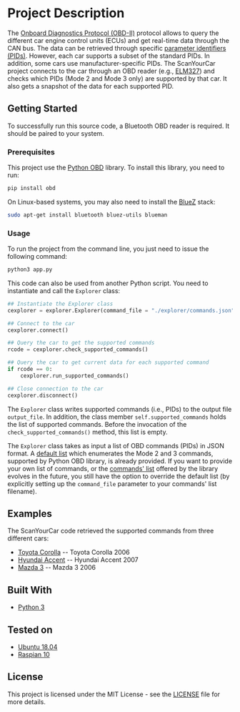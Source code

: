 # Project Description

The [Onboard Diagnostics Protocol (OBD-II)](https://en.wikipedia.org/wiki/On-board_diagnostics) protocol allows to query the different car engine control units (ECUs) and get real-time data through the CAN bus. The data can be retrieved through specific [parameter identifiers (PIDs)](https://en.wikipedia.org/wiki/OBD-II_PIDs). However, each car supports a subset of the standard PIDs. In addition, some cars use manufacturer-specific PIDs. The ScanYourCar project connects to the car through an OBD reader (e.g., [ELM327](https://en.wikipedia.org/wiki/ELM327)) and checks which PIDs (Mode 2 and Mode 3 only) are supported by that car. It also gets a snapshot of the data for each supported PID.

## Getting Started

To successfully run this source code, a Bluetooth OBD reader is required. It should be paired to your system.

### Prerequisites

This project use the [Python OBD](https://github.com/brendan-w/python-OBD) library. To install this library, you need to run:

```bash
pip install obd
```
On Linux-based systems, you may also need to install the [BlueZ](http://www.bluez.org/about/) stack:

```bash
sudo apt-get install bluetooth bluez-utils blueman
```

### Usage

To run the project from the command line, you just need to issue the following command:

```bash
python3 app.py
```

This code can also be used from another Python script. You need to instantiate and call the `Explorer` class:

```python
## Instantiate the Explorer class
cexplorer = explorer.Explorer(command_file = "./explorer/commands.json", output_file = "./test_result.txt")

## Connect to the car
cexplorer.connect()

## Query the car to get the supported commands
rcode = cexplorer.check_supported_commands()

## Query the car to get current data for each supported command
if rcode == 0:
    cexplorer.run_supported_commands()

## Close connection to the car
cexplorer.disconnect()
```

The `Explorer` class writes supported commands (i.e., PIDs) to the output file `output_file`. In addition, the class member `self.supported_commands` holds the list of supported commands. Before the invocation of the `check_supported_commands()` method, this list is empty.

The `Explorer` class takes as input a list of OBD commands (PIDs) in JSON format. A [default list](explorer/commands.json) which enumerates the Mode 2 and 3 commands, supported by Python OBD library, is already provided. If you want to provide your own list of commands, or the [commands' list](https://python-obd.readthedocs.io/en/latest/Command%20Tables/) offered by the library evolves in the future, you still have the option to override the default list (by explicitly setting up the `command_file` parameter to your commands' list filename).

## Examples

The ScanYourCar code retrieved the supported commands from three different cars:
* [Toyota Corolla](examples/output_t.txt) -- Toyota Corolla 2006
* [Hyundai Accent](examples/output_h.txt) -- Hyundai Accent 2007
* [Mazda 3](examples/output_m.txt) -- Mazda 3 2006

## Built With

* [Python 3](https://www.python.org/downloads/)

## Tested on
* [Ubuntu 18.04](http://releases.ubuntu.com/18.04/)
* [Raspian 10](https://www.raspberrypi.org/downloads/raspbian/)

## License

This project is licensed under the MIT License - see the [LICENSE](LICENSE) file for more details.
